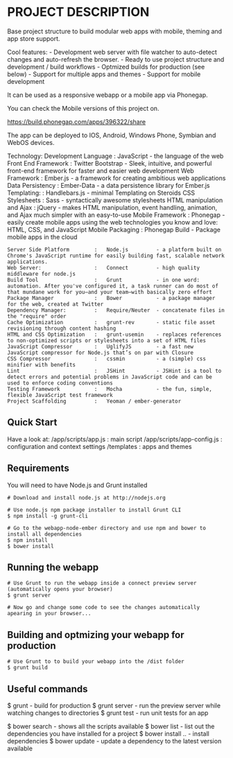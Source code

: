 PROJECT DESCRIPTION
====================================
Base project structure to build modular web apps with mobile, theming and app store support.

Cool features: 
	- Development web server with file watcher to auto-detect changes and auto-refresh the browser.
	- Ready to use project structure and development / build workflows
	- Optmized builds for production (see below)
	- Support for multiple apps and themes
	- Support for mobile development 

It can be used as a responsive webapp or a mobile app via Phonegap.

You can check the Mobile versions of this project on.

https://build.phonegap.com/apps/396322/share

The app can be deployed to IOS, Android, Windows Phone, Symbian and WebOS devices.
	

Technology: 
	Development Language		:	JavaScript		- the language of the web
	Front End Framework			:	Twitter Bootstrap - Sleek, intuitive, and powerful front-end framework for faster and easier web development
	Web Framework				:	Ember.js		- a framework for creating ambitious web applications
	Data Persistency			:	Ember-Data		- a data persistence library for Ember.js
	Templating:					:	Handlebars.js	- minimal Templating on Steroids
	CSS Stylesheets				:	Sass			- syntactically awesome stylesheets
	HTML manipulation and Ajax	:	jQuery			- makes HTML manipulation, event handling, animation, and Ajax much simpler with an easy-to-use
	Mobile Framework			:	Phonegap		- easily create mobile apps using the web technologies you know and love: HTML, CSS, and JavaScript
	Mobile Packaging			:	Phonegap Build	- Package mobile apps in the cloud

	Server Side Platform		:	Node.js			- a platform built on Chrome's JavaScript runtime for easily building fast, scalable network applications.
	Web Server:					:	Connect			- high quality middleware for node.js
	Build Tool					: 	Grunt			- in one word: automation. After you've configured it, a task runner can do most of that mundane work for you—and your team—with basically zero effort
	Package Manager				: 	Bower			- a package manager for the web, created at Twitter
	Dependency Manager:			: 	Require/Neuter	- concatenate files in the "require" order
	Cache Optimization		 	:	grunt-rev		- static file asset revisioning through content hashing
	HTML and CSS Optimization	:	grunt-usemin	- replaces references to non-optimized scripts or stylesheets into a set of HTML files
	JavaScript Compressor		:	UglifyJS		- a fast new JavaScript compressor for Node.js that’s on par with Closure
	CSS Compressor 				:	cssmin 			- a (simple) css minifier with benefits 
	Lint						:	JSHint			- JSHint is a tool to detect errors and potential problems in JavaScript code and can be used to enforce coding conventions
	Testing Framework			:	Mocha			- the fun, simple, flexible JavaScript test framework
	Project Scaffolding			: 	Yeoman / ember-generator

Quick Start
-------

Have a look at:
	/app/scripts/app.js			: main script
	/app/scripts/app-config.js	: configuration and context settings
	/templates					: apps and themes

## Requirements

You will need to have Node.js and Grunt installed

	# Download and install node.js at http://nodejs.org
	
	# Use node.js npm package installer to install Grunt CLI
	$ npm install -g grunt-cli
	
	# Go to the webapp-node-ember directory and use npm and bower to install all dependencies
    $ npm install
    $ bower install

## Running the webapp
	# Use Grunt to run the webapp inside a connect preview server (automatically opens your browser)
    $ grunt server

	# Now go and change some code to see the changes automatically apearing in your browser... 
		 
## Building and optmizing your webapp for production
	# Use Grunt to to build your webapp into the /dist folder 
    $ grunt build

## Useful commands

$ grunt - build for production
$ grunt server - run the preview server while watching changes to directories
$ grunt test - run unit tests for an app

$ bower search - shows all the scripts available
$ bower list - list out the dependencies you have installed for a project
$ bower install <dep>..<depN> - install dependencies
$ bower update <dep> - update a dependency to the latest version available
 